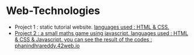 # Web-Technologies
- Project 1 :
  static tutorial website.
  <html>
  <a href="JavaTutorial">
  </html>
  languages used : HTML & CSS.
- Project 2 :
  a small maths game using javascript.
  languages used : HTML & CSS & Javascript.
  you can see the result of the codes : phanindhrareddy.42web.io
